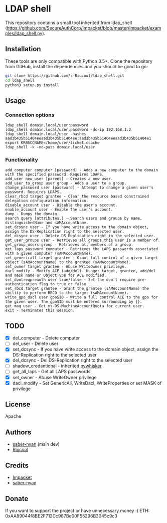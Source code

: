 # LDAP shell
This repository contains a small tool inherited from ldap_shell (https://github.com/SecureAuthCorp/impacket/blob/master/impacket/examples/ldap_shell.py).


## Installation
These tools are only compatible with Python 3.5+. Clone the repository from GitHub, install the dependencies and you should be good to go:

```bash
git clone https://github.com/z-Riocool/ldap_shell.git
cd ldap_shell
python3 setup.py install
```

## Usage
### Connection options
```
ldap_shell domain.local/user:password
ldap_shell domain.local/user:password -dc-ip 192.168.1.2
ldap_shell domain.local/user -hashes aad3b435b51404eeaad3b435b51404ee:aad3b435b51404eeaad3b435b51404e1
export KRB5CCNAME=/home/user/ticket.ccache
ldap_shell -k -no-pass domain.local/user
```
### Functionality
```
add_computer computer [password] - Adds a new computer to the domain with the specified password. Requires LDAPS.
add_user new_user [parent] - Creates a new user.
add_user_to_group user group - Adds a user to a group.
change_password user [password] - Attempt to change a given user's password. Requires LDAPS.
clear_rbcd target grantee - Clear the resource based constrained delegation configuration information.
disable_account user - Disable the user's account.
enable_account user - Enable the user's account.
dump - Dumps the domain.
search query [attributes,] - Search users and groups by name, distinguishedName and sAMAccountName.
set_dcsync user - If you have write access to the domain object, assign the DS-Replication right to the selected user.
del_dcsync user - Delete DS-Replication right to the selected user.
get_user_groups user - Retrieves all groups this user is a member of.
get_group_users group - Retrieves all members of a group.
get_laps_password computer - Retrieves the LAPS passwords associated with a given computer (sAMAccountName).
set_genericall target grantee - Grant full control of a given target object (sAMAccountName) to the grantee (sAMAccountName).
set_owner target grantee - Abuse WriteOwner privilege.
dacl_modify - Modify ACE (add/del). Usage: target, grantee, add/del and mask name or ObjectType for ACE modified.
set_dontreqpreauth user true/false - Set the don't require pre-authentication flag to true or false.
set_rbcd target grantee - Grant the grantee (sAMAccountName) the ability to perform RBCD to the target (sAMAccountName).
write_gpo_dacl user gpoSID - Write a full control ACE to the gpo for the given user. The gpoSID must be entered surrounding by {}.
get_maq user - Get ms-DS-MachineAccountQuota for current user.
exit - Terminates this session.
```
## TODO
- [x] del_computer - Delete computer
- [ ] del_user - Delete user
- [x] set_dcsync - If you have write access to the domain object, assign the DS-Replication right to the selected user
- [x] del_dcsync - Del DS-Replication right to the selected user
- [ ] shadow_credantional - inherited [pywhisker](https://github.com/ShutdownRepo/pywhisker)
- [ ] get_all_laps - Get all LAPS passwords
- [x] set_owner - Abuse WriteOwner privilege
- [x] dacl_modify - Set GenericAll, WriteDacl, WriteProperties or set MASK of privilege

## License
Apache

## Authors
* [saber-nyan](https://saber-nyan.com) (main dev)
* [Riocool](https://t.me/riocool)

## Credits
* [Impacket](https://github.com/SecureAuthCorp/impacket)
* [saber-nyan](https://saber-nyan.com)

## Donate
If you want to support the project or have unnecessary money :)
ETH: 0xAA89044f8BE2F712Cc987Be00F55296B3045c9c3
